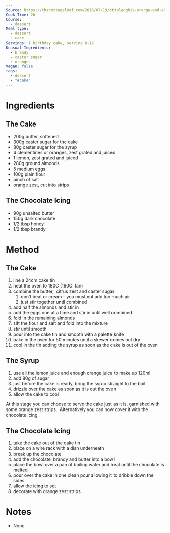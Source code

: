 ```yaml
---
Source: https://thecottageloaf.com/2016/07/19/ottolenghis-orange-and-almond-syrup-cake-a-birthday-treat/
Cook Time: 2h
Course:
  - dessert
Meal type:
  - dessert
  - cake
Servings: 1 birthday cake, serving 8-12
Unusual Ingredients:
  - brandy
  - caster sugar
  - oranges
Vegan: false
tags:
  - dessert
  - "#cake"
---
```

# Ingredients

## The Cake

- 200g butter, softened
- 300g caster sugar for the cake
- 80g caster sugar for the syrup
- 4 clementines or oranges, zest grated and juiced
- 1 lemon, zest grated and juiced
- 280g ground almonds
- 5 medium eggs
- 100g plain flour
- pinch of salt
- orange zest, cut into strips

## The Chocolate Icing

- 90g unsalted butter
- 150g dark chocolate
- 1/2 tbsp honey
- 1/2 tbsp brandy

# Method

## The Cake

1. line a 24cm cake tin
2. heat the oven to 180C (160C  fan)
3. combine the butter,  citrus zest and caster sugar
    1. don’t beat or cream – you must not add too much air
    1. just stir together until combined
4. add half the almonds and stir in
5. add the eggs one at a time and stir in until well combined
6. fold in the remaining almonds
7. sift the flour and salt and fold into the mixture
8. stir until smooth
9. pour into the cake tin and smooth with a palette knife
10. bake in the oven for 50 minutes until a skewer comes out dry
11. cool in the tin adding the syrup as soon as the cake is out of the oven

## The Syrup

1. use all the lemon juice and enough orange juice to make up 120ml
2. add 80g of sugar
3. just before the cake is ready, bring the syrup straight to the boil
4. drizzle over the cake as soon as it is out the oven
5. allow the cake to cool

At this stage you can choose to serve the cake just as it is, garnished with some orange zest strips.  Alternatively you can now cover it with the chocolate icing.

## The Chocolate Icing

1. take the cake out of the cake tin
2. place on a wire rack with a dish underneath
3. break up the chocolate
4. add the chocolate, brandy and butter into a bowl
5. place the bowl over a pan of boiling water and heat until the chocolate is melted
6. pour over the cake in one clean pour allowing it to dribble down the sides
7. allow the icing to set
8. decorate with orange zest strips

# Notes

- None